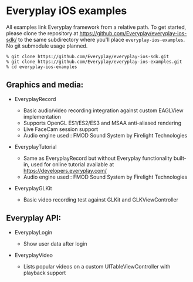 # Everyplay iOS examples

All examples link Everyplay framework from a relative path. To get started, please clone
the repository at https://github.com/Everyplay/everyplay-ios-sdk/ to the same subdirectory
where you'll place `everyplay-ios-examples`. No git submodule usage planned.

```
% git clone https://github.com/Everyplay/everyplay-ios-sdk.git
% git clone https://github.com/Everyplay/everyplay-ios-examples.git
% cd everyplay-ios-examples
```

## Graphics and media:

- EveryplayRecord
    - Basic audio/video recording integration against custom EAGLView implementation
    - Supports OpenGL ES1/ES2/ES3 and MSAA anti-aliased rendering
    - Live FaceCam session support
    - Audio engine used : FMOD Sound System by Firelight Technologies

- EveryplayTutorial
    - Same as EveryplayRecord but without Everyplay functionality built-in, used
      for online tutorial available at https://developers.everyplay.com/
    - Audio engine used : FMOD Sound System by Firelight Technologies

- EveryplayGLKit
    - Basic video recording test against GLKit and GLKViewController

## Everyplay API:

- EveryplayLogin
    - Show user data after login

- EveryplayVideo
    - Lists popular videos on a custom UITableViewController with playback support
